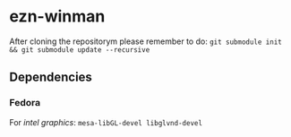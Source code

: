 # ezn-winman
After cloning the repositorym please remember to do:
`git submodule init && git submodule update --recursive`
## Dependencies
### Fedora
For *intel graphics*:
`mesa-libGL-devel libglvnd-devel`